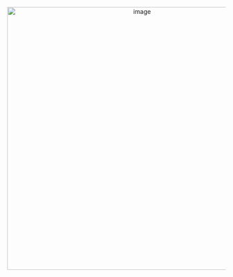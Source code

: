 <p align="center">
  <a href="https://yaklang.io/"><img width="606" alt="image" src="https://github.com/yaklang/.github/assets/41887745/eede16c6-8e4f-4140-ba21-791eb4ebaa4f">
<p align="center">

